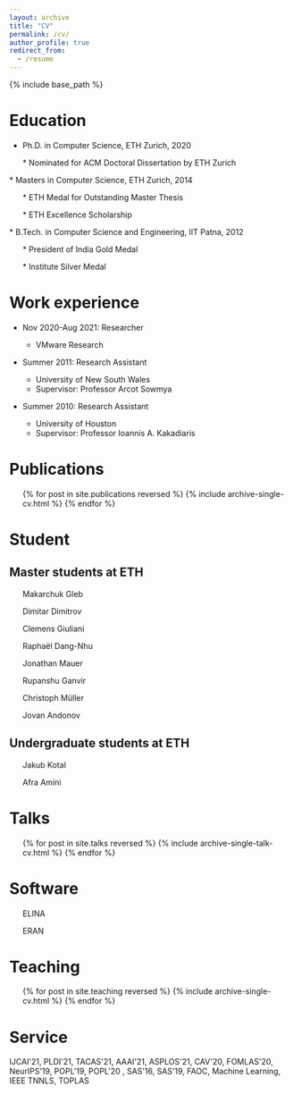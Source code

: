 ```yaml
---
layout: archive
title: "CV"
permalink: /cv/
author_profile: true
redirect_from:
  - /resume
---
```


{% include base_path %}

Education
======
* Ph.D. in Computer Science, ETH Zurich, 2020
<ul> * Nominated for ACM Doctoral Dissertation by ETH Zurich </ul>
* Masters in Computer Science, ETH Zurich, 2014
<ul> * ETH Medal for Outstanding Master Thesis <i class="fas fa-medal zoom" aria-hidden="true"></i> </ul>
<ul> * ETH Excellence Scholarship </ul>
* B.Tech. in Computer Science and Engineering, IIT Patna, 2012
<ul> * President of India Gold Medal </ul>
<ul> * Institute Silver Medal </ul>


Work experience
======
* Nov 2020-Aug 2021: Researcher
  * VMware Research
* Summer 2011: Research Assistant
  * University of New South Wales
  * Supervisor: Professor Arcot Sowmya

* Summer 2010: Research Assistant
  * University of Houston
  * Supervisor: Professor Ioannis A. Kakadiaris
  

Publications
======
  <ul>{% for post in site.publications reversed %}
    {% include archive-single-cv.html %}
  {% endfor %}</ul>
 
Student
=======
<h2>
Master students at ETH
</h2>
<ul>
Makarchuk Gleb
</ul>
<ul>
Dimitar Dimitrov
</ul>
<ul>
Clemens Giuliani
</ul>
<ul>
Raphaël Dang-Nhu
</ul>
<ul>
Jonathan Mauer
</ul>
<ul>
Rupanshu Ganvir
</ul>
<ul>
Christoph Müller
</ul>
<ul>
Jovan Andonov
</ul>

<h2>
Undergraduate students at ETH
</h2>
<ul>
Jakub Kotal
</ul>
<ul>
Afra Amini
</ul>

Talks
======
  <ul>{% for post in site.talks reversed %}
    {% include archive-single-talk-cv.html %}
  {% endfor %}</ul>
  
Software
=======
<ul>
  ELINA <a href="http://elina.ethz.ch/"><i class="fab fa-fw fa-github zoom" aria-hidden="true"></i></a>
</ul>
<ul>
  ERAN <a href="https://github.com/eth-sri/eran"><i class="fab fa-fw fa-github zoom" aria-hidden="true"></i></a>
</ul>

Teaching
======
  <ul>{% for post in site.teaching reversed %}
    {% include archive-single-cv.html %}
  {% endfor %}</ul>
  
Service
=======
IJCAI'21, PLDI'21, TACAS'21, AAAI'21, ASPLOS'21, CAV'20, FOMLAS'20, NeurIPS'19, POPL'19, POPL'20 , SAS'16, SAS'19, FAOC, Machine Learning, IEEE TNNLS, TOPLAS



